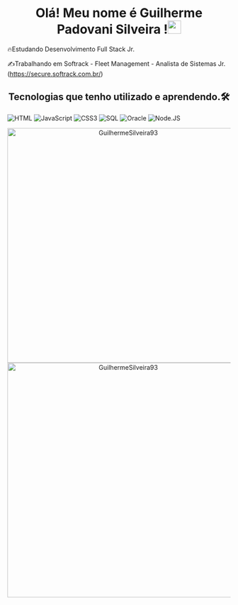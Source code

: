 <h1 align="center">Olá! Meu nome é Guilherme Padovani Silveira !<img src="https://raw.githubusercontent.com/kaueMarques/kaueMarques/master/hi.gif" width="30px"></h1>

🔥Estudando Desenvolvimento Full Stack Jr.

✍️Trabalhando em Softrack - Fleet Management - Analista de Sistemas Jr. (https://secure.softrack.com.br/)


<h2 align="center">Tecnologias que tenho utilizado e aprendendo.🛠️</h2>
<img align="center" alt="HTML" src="https://img.shields.io/badge/HTML5-E34F26?style=for-the-badge&logo=html5&logoColor=white">
<img align="center" alt="JavaScript" src="https://img.shields.io/badge/JavaScript-323330?style=for-the-badge&logo=javascript&logoColor=F7DF1E">
<img align="center" alt="CSS3" src="https://img.shields.io/badge/CSS3-1572B6?style=for-the-badge&logo=css3&logoColor=white">
<img align="center" alt="SQL" src="https://img.shields.io/badge/MySQL-00000F?style=for-the-badge&logo=mysql&logoColor=white">
<img align="center" alt="Oracle" src="https://img.shields.io/badge/Oracle-F80000?style=for-the-badge&logo=oracle&logoColor=black">
<img align="center" alt="Node.JS" src="https://img.shields.io/badge/Node.js-43853D?style=for-the-badge&logo=node.js&logoColor=white">

<p align="center">
<img width="530em" src="https://github-readme-stats.vercel.app/api?username=GuilhermeSilveira93&show_icons=true&theme=tokyonight" alt="GuilhermeSilveira93" stats"/>
<img width="530em" src="https://github-readme-stats.vercel.app/api/top-langs/?username=GuilhermeSilveira93&layout=compact&theme=tokyonight" alt="GuilhermeSilveira93"
</p>

